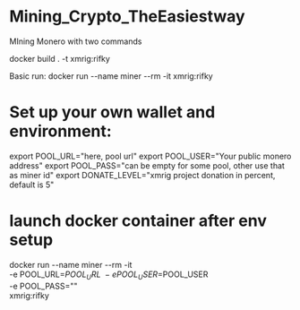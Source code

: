 # Mining_Crypto_TheEasiestway
MIning Monero with two commands

docker build . -t xmrig:rifky

Basic run:
docker run --name miner --rm -it xmrig:rifky


# Set up your own wallet and environment:

export POOL_URL="here, pool url"
export POOL_USER="Your public monero address"
export POOL_PASS="can be empty for some pool, other use that as miner id"
export DONATE_LEVEL="xmrig project donation in percent, default is 5"

# launch docker container after env setup
docker run --name miner --rm -it \
-e POOL_URL=$POOL_URL \
-e POOL_USER=$POOL_USER \
-e POOL_PASS="" \
xmrig:rifky
